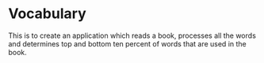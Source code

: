 # Vocabulary
This is to create an application which reads a book, processes all the words and determines top and bottom ten percent of words that are used in the book.
